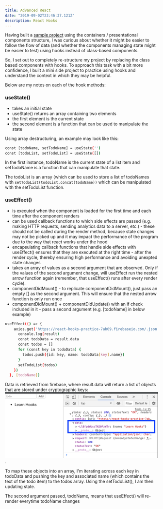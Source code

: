 ```yaml
---
title: Advanced React 
date: "2019-09-02T23:46:37.121Z"
description: React Hooks
---
```


Having built a [sample project](https://github.com/MaxRobertsDear/Buger-Builder-React) using the containers / presentational components structure, I was curious about whether it might be easier to follow the flow of data (and whether the components managing state might be easier to test) using hooks instead of class-based components. 

So, I set out to completely re-structure my project by replacing the class based components with hooks. To approach this task with a bit more confidence, I built a mini side project to practice using hooks and understand the context in which they may be helpful. 

Below are my notes on each of the hook methods:

### useState()

* takes an initial state
* useState() returns an array containing two elements
* the first element is the current state
* the second element is a function that can be used to manipulate the state

Using array destructuring, an example may look like this:
``` bash
const [todoName, setTodoName] = useState('')
const [todoList, setTodoList] = useState([])
```

In the first instance, todoName is the current state of a list item and setTodoName is a function that can manipulate that state. 

The todoList is an array (which can be used to store a list of todoNames with `setTodoList(todoList.concat(todoName))` which can be manipulated with the setTodoList function.

### useEffect()

* is executed when the component is loaded for the first time and each time after the component renders
* can be used callback functions to which side effects are passed (e.g. making HTTP requests, sending analytics data to a server, etc.) - these should not be called during the render method, because state changes may not be picked up and it may impact the performance of the program due to the way that react works under the hood
* encapsulating callback functions that handle side effects with useEffect() ensures that they are executed at the right time - after the render cycle, thereby ensuring high performance and avoiding unexpted state changes
* takes an array of values as a second argument that are observed. Only if the values of the second argument change, will useEffect run the nested arrow function again (remember, that useEffect() runs after every render cycle).
* componentDidMount() - to replicate componentDidMount(), just pass an empty [] as the second argument. This will ensure that the nested arrow function is only run once
* componentDidMount() + componentDidUpdate() with an if check included in it - pass a second argument (e.g. [todoName] in below example)

``` bash
useEffect(() => {
    axios.get('https://react-hooks-practice-7ab69.firebaseio.com/.json').then(result => {
      console.log(result)
      const todoData = result.data
      const todos = []
      for (const key in todoData) {
        todos.push({id: key, name: todoData[key].name})
      }
      setTodoList(todos)
    })
  }, [todoName])
  ```

Data is retrieved from firebase, where result.data will return a list of objects that are stored under cryptographic keys:
![response.data](./response-data.png). 

To map these objects into an array, I'm iterating across each key in todoData and pushing the key and associated name (which contains the text of the todo item) to the todos array. Using the setTodoList(), I am then updating state. 

The second argument passed, todoName, means that useEffect() will re-render everytime todoName changes